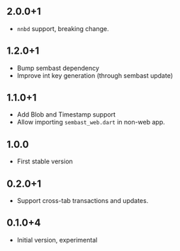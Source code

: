 ## 2.0.0+1

- `nnbd` support, breaking change.

## 1.2.0+1

- Bump sembast dependency
- Improve int key generation (through sembast update)

## 1.1.0+1

- Add Blob and Timestamp support
- Allow importing `sembast_web.dart` in non-web app.

## 1.0.0

- First stable version

## 0.2.0+1

- Support cross-tab transactions and updates.

## 0.1.0+4

- Initial version, experimental
